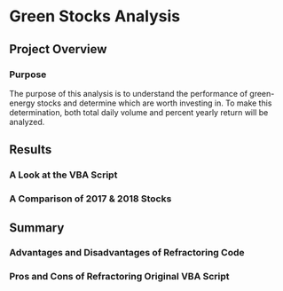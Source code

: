 # Green Stocks Analysis
## Project Overview



### Purpose
The purpose of this analysis is to understand the performance of green-energy stocks and determine which are worth investing in. To make this determination, both total daily volume and percent yearly return will be analyzed.

## Results
### A Look at the VBA Script

### A Comparison of 2017 & 2018 Stocks



## Summary
### Advantages and Disadvantages of Refractoring Code

### Pros and Cons of Refractoring Original VBA Script



